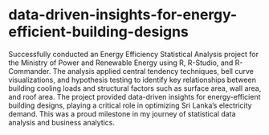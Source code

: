 # data-driven-insights-for-energy-efficient-building-designs
Successfully conducted an Energy Efficiency Statistical Analysis project for the Ministry of Power and Renewable Energy using R, R-Studio, and R-Commander. The analysis applied central tendency techniques, bell curve visualizations, and hypothesis testing to identify key relationships between building cooling loads and structural factors such as surface area, wall area, and roof area. The project provided data-driven insights for energy-efficient building designs, playing a critical role in optimizing Sri Lanka’s electricity demand. This was a proud milestone in my journey of statistical data analysis and business analytics.
